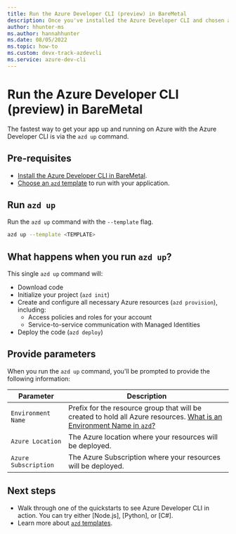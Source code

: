 ```yaml
---
title: Run the Azure Developer CLI (preview) in BareMetal
description: Once you've installed the Azure Developer CLI and chosen a template, run the `azd up` command.
author: hhunter-ms
ms.author: hannahhunter
ms.date: 08/05/2022
ms.topic: how-to
ms.custom: devx-track-azdevcli
ms.service: azure-dev-cli
---
```


# Run the Azure Developer CLI (preview) in BareMetal

The fastest way to get your app up and running on Azure with the Azure Developer CLI is via the `azd up` command. 

## Pre-requisites

- [Install the Azure Developer CLI in BareMetal](./install-azd-baremetal.md).
- [Choose an `azd` template](./azd-templates.md) to run with your application.

## Run `azd up`

Run the `azd up` command with the `--template` flag. 

```bash
azd up --template <TEMPLATE>
```

## What happens when you run `azd up`?

This single `azd up` command will:

- Download code
- Initialize your project (`azd init`)
- Create and configure all necessary Azure resources (`azd provision`), including:
  - Access policies and roles for your account
  - Service-to-service communication with Managed Identities
- Deploy the code (`azd deploy`)

## Provide parameters

When you run the `azd up` command, you'll be prompted to provide the following information:

| Parameter | Description |
| --------- | ----------- |
| `Environment Name` | Prefix for the resource group that will be created to hold all Azure resources. [What is an Environment Name in `azd`?](./faq.yml#what-is-an-environment-name) |
| `Azure Location`   | The Azure location where your resources will be deployed. |
| `Azure Subscription` | The Azure Subscription where your resources will be deployed. |

## Next steps

- Walk through one of the quickstarts to see Azure Developer CLI in action. You can try either [Node.js], [Python], or [C#].
- Learn more about [`azd` templates](./azd-templates.md).